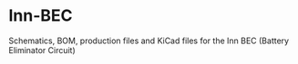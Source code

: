 # Inn-BEC
Schematics, BOM, production files and KiCad files for the Inn BEC (Battery Eliminator Circuit)
